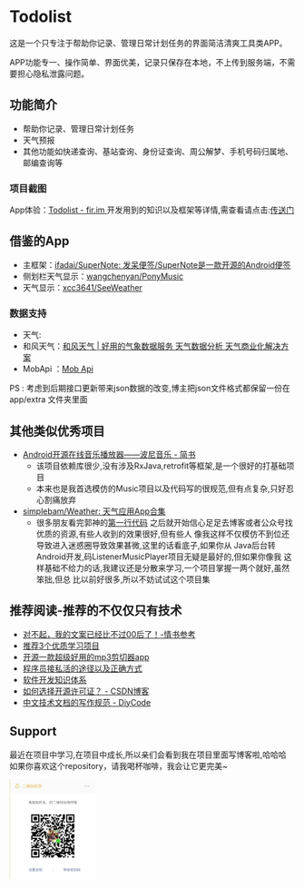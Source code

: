 # Todolist
这是一个只专注于帮助你记录、管理日常计划任务的界面简洁清爽工具类APP。

APP功能专一、操作简单、界面优美，记录只保存在本地，不上传到服务端，不需要担心隐私泄露问题。

## 功能简介
* 帮助你记录、管理日常计划任务
* 天气预报
* 其他功能如快递查询、基站查询、身份证查询、周公解梦、手机号码归属地、邮编查询等


### 项目截图


App体验：[Todolist - fir.im ](https://fir.im/tolist)
开发用到的知识以及框架等详情,需查看请点击:[传送门](./app/README.md)


## 借鉴的App
* 主框架：[ifadai/SuperNote: 发呆便签/SuperNote是一款开源的Android便签](https://github.com/ifadai/SuperNote)
* 侧划栏天气显示：[wangchenyan/PonyMusic](https://github.com/wangchenyan/PonyMusic)
* 天气显示：[xcc3641/SeeWeather](https://github.com/xcc3641/SeeWeather)


### 数据支持
* 天气:
 * 和风天气：[和风天气 | 好用的气象数据服务 天气数据分析 天气商业化解决方案](https://www.heweather.com/)
 * MobApi ：[Mob Api](http://api.mob.com/#/)

PS : 考虑到后期接口更新带来json数据的改变,博主把json文件格式都保留一份在
     app/extra 文件夹里面


## 其他类似优秀项目
* [Android开源在线音乐播放器——波尼音乐 - 简书 ](https://www.jianshu.com/p/1c0f5c4f64fa)
  * 该项目依赖库很少,没有涉及RxJava,retrofit等框架,是一个很好的打基础项目
  * 本来也是我首选模仿的Music项目以及代码写的很规范,但有点复杂,只好忍心割痛放弃
* [simplebam/Weather: 天气应用App合集](https://github.com/simplebam/Weather)
  * 很多朋友看完郭神的[第一行代码](http://blog.csdn.net/guolin_blog/article/details/52032038)
    之后就开始信心足足去博客或者公众号找优质的资源,有些人收到的效果很好,但有些人
    像我这样不仅模仿不到位还导致进入迷惑圈导致效果甚微,这里的话看底子,如果你从
    Java后台转Android开发,码ListenerMusicPlayer项目无疑是最好的,但如果你像我
    这样基础不给力的话,我建议还是分散来学习,一个项目掌握一两个就好,虽然笨拙,但总
    比以前好很多,所以不妨试试这个项目集


## 推荐阅读-推荐的不仅仅只有技术
* [对不起，我的文案已经比不过00后了！-情书参考](http://mp.weixin.qq.com/s/GMSKJnX3JyrdnguKsMQD_Q)
* [推荐3个优质学习项目](http://mp.weixin.qq.com/s/nTo7rqt0Y839r6O28uQW8Q)
* [开源一款超级好用的mp3剪切器app](http://mp.weixin.qq.com/s/9OK1gJgsctnt6WA04LCYCA)
* [程序员接私活的途径以及正确方式](https://mp.weixin.qq.com/s/9a1QsOj3sJ6N4CaeZfWdvQ)
* [软件开发知识体系 ](https://mp.weixin.qq.com/s/A5n9PG0aUl2z2z3zakZF3A)
* [如何选择开源许可证？ - CSDN博客](http://blog.csdn.net/wadefelix/article/details/6384317)
* [中文技术文档的写作规范 - DiyCode](https://www.diycode.cc/topics/941)


## Support
最近在项目中学习,在项目中成长,所以亲们会看到我在项目里面写博客啦,哈哈哈 <br/>
如果你喜欢这个repository，请我喝杯咖啡，我会让它更完美~ <br/>

<a href="get_me_a_drink.png"><img src="get_me_a_drink.png" width="30%" height="30%"/></a><img height="0" width="8px"/>
